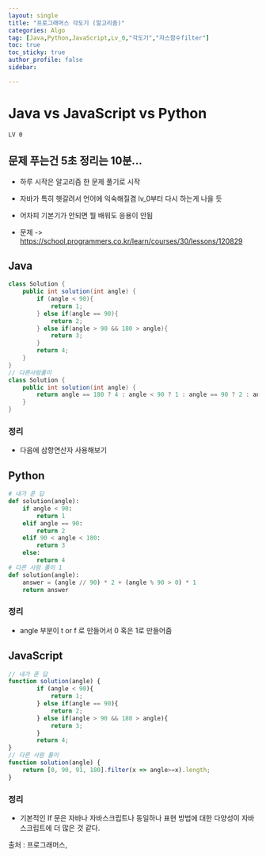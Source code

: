 ```yaml
---
layout: single
title: "프로그래머스 각도기 (알고리즘)"
categories: Algo
tag: [Java,Python,JavaScript,Lv_0,"각도기","자스함수filter"]
toc: true
toc_sticky: true
author_profile: false
sidebar:

---
```

# Java vs JavaScript vs Python
`LV 0`
## 문제 푸는건 5초 정리는 10분...

- 하루 시작은 알고리즘 한 문제 풀기로 시작
- 자바가 특히 헷갈려서 언어에 익숙해질겸 lv_0부터 다시 하는게 나을 듯
- 어차피 기본기가 안되면 뭘 배워도 응용이 안됨

- 문제 -> https://school.programmers.co.kr/learn/courses/30/lessons/120829

## Java

```java
class Solution {
    public int solution(int angle) {
        if (angle < 90){
            return 1;
        } else if(angle == 90){
            return 2;
        } else if(angle > 90 && 180 > angle){
            return 3;
        } 
        return 4;
    }
}
// 다른사람풀이 
class Solution {
    public int solution(int angle) {
        return angle == 180 ? 4 : angle < 90 ? 1 : angle == 90 ? 2 : angle > 90 ? 3 : 0;
    }
}
```
### 정리
- 다음에 삼항연산자 사용해보기



## Python
```python
# 내가 푼 답
def solution(angle):
    if angle < 90:
        return 1
    elif angle == 90:
        return 2 
    elif 90 < angle < 180:
        return 3
    else:
        return 4
# 다른 사람 풀이 1
def solution(angle):
    answer = (angle // 90) * 2 + (angle % 90 > 0) * 1
    return answer

```
### 정리
- angle 부분이 t or f 로 만들어서 0 혹은 1로 만들어줌



## JavaScript

```javascript
// 내가 푼 답
function solution(angle) {
        if (angle < 90){
            return 1;
        } else if(angle == 90){
            return 2;
        } else if(angle > 90 && 180 > angle){
            return 3;
        } 
        return 4;
}
// 다른 사람 풀이
function solution(angle) {
    return [0, 90, 91, 180].filter(x => angle>=x).length;
}
```
### 정리
- 기본적인 If 문은 자바나 자바스크립트나 동일하나 표현 방법에 대한 다양성이 자바스크립트에 더 많은 것 같다.


출처 : 프로그래머스,